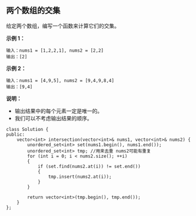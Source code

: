 ## 两个数组的交集

给定两个数组，编写一个函数来计算它们的交集。

 

**示例 1：**

```
输入：nums1 = [1,2,2,1], nums2 = [2,2]
输出：[2]
```

**示例 2：**

```
输入：nums1 = [4,9,5], nums2 = [9,4,9,8,4]
输出：[9,4]
```

 

**说明：**

- 输出结果中的每个元素一定是唯一的。
- 我们可以不考虑输出结果的顺序。

```
class Solution {
public:
    vector<int> intersection(vector<int>& nums1, vector<int>& nums2) {
        unordered_set<int> set(nums1.begin(), nums1.end());
        unordered_set<int> tmp; //用来去重 nums2可能有重复
        for (int i = 0; i < nums2.size(); ++i)
        {
            if (set.find(nums2.at(i)) != set.end())
            {
                tmp.insert(nums2.at(i));
            }
        }

        return vector<int>(tmp.begin(), tmp.end());
    }
};
```

